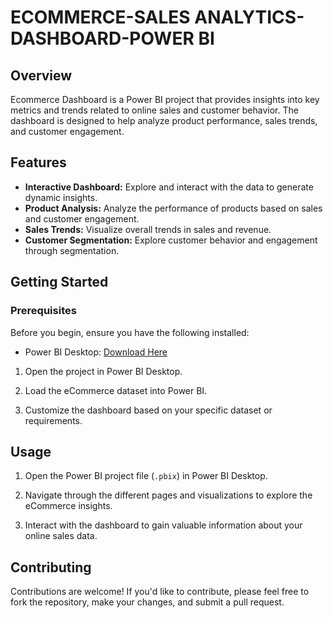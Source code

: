 # ECOMMERCE-SALES ANALYTICS-DASHBOARD-POWER BI

## Overview

Ecommerce Dashboard is a Power BI project that provides insights into key metrics and trends related to online sales and customer behavior. The dashboard is designed to help analyze product performance, sales trends, and customer engagement.

## Features

- **Interactive Dashboard:** Explore and interact with the data to generate dynamic insights.
- **Product Analysis:** Analyze the performance of products based on sales and customer engagement.
- **Sales Trends:** Visualize overall trends in sales and revenue.
- **Customer Segmentation:** Explore customer behavior and engagement through segmentation.

## Getting Started

### Prerequisites

Before you begin, ensure you have the following installed:

- Power BI Desktop: [Download Here](https://powerbi.microsoft.com/desktop/)

1. Open the project in Power BI Desktop.

2. Load the eCommerce dataset into Power BI.

3. Customize the dashboard based on your specific dataset or requirements.

## Usage

1. Open the Power BI project file (`.pbix`) in Power BI Desktop.

2. Navigate through the different pages and visualizations to explore the eCommerce insights.

3. Interact with the dashboard to gain valuable information about your online sales data.

## Contributing

Contributions are welcome! If you'd like to contribute, please feel free to fork the repository, make your changes, and submit a pull request.

